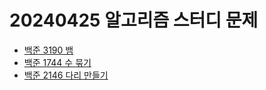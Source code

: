 # 20240425 알고리즘 스터디 문제

- [백준 3190 뱀](https://www.acmicpc.net/problem/3190)
- [백준 1744 수 묶기](https://www.acmicpc.net/problem/1744)
- [백준 2146 다리 만들기](https://www.acmicpc.net/problem/2146)
